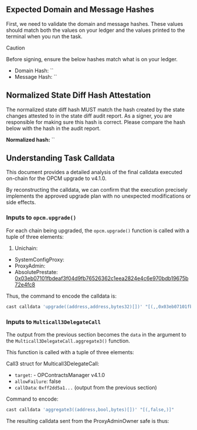 ## Expected Domain and Message Hashes

First, we need to validate the domain and message hashes. These values should match both the values on your ledger and
the values printed to the terminal when you run the task.

> [!CAUTION]
>
> Before signing, ensure the below hashes match what is on your ledger.
>
> - Domain Hash: ``
> - Message Hash: ``
## Normalized State Diff Hash Attestation

The normalized state diff hash MUST match the hash created by the state changes attested to in the state diff audit report.
As a signer, you are responsible for making sure this hash is correct. Please compare the hash below with the hash in the audit report.

**Normalized hash:** ``


## Understanding Task Calldata

This document provides a detailed analysis of the final calldata executed on-chain for the OPCM upgrade to v4.1.0.

By reconstructing the calldata, we can confirm that the execution precisely implements the approved upgrade plan with no unexpected modifications or side effects.

### Inputs to `opcm.upgrade()`

For each chain being upgraded, the `opcm.upgrade()` function is called with a tuple of three elements:

1. Unichain:

- SystemConfigProxy: []()
- ProxyAdmin: []()
- AbsolutePrestate: [0x03eb07101fbdeaf3f04d9fb76526362c1eea2824e4c6e970bdb19675b72e4fc8](https://github.com/ethereum-optimism/superchain-registry/blob/d82a61168fd1d7ef522ed8e213ce23c853031495/validation/standard/standard-prestates.toml#L6)


Thus, the command to encode the calldata is:

```bash 
cast calldata 'upgrade((address,address,bytes32)[])' "[(,,0x03eb07101fbdeaf3f04d9fb76526362c1eea2824e4c6e970bdb19675b72e4fc8)]"
```

### Inputs to `Multicall3DelegateCall`

The output from the previous section becomes the `data` in the argument to the `Multicall3DelegateCall.aggregate3()` function.

This function is called with a tuple of three elements:

Call3 struct for Multicall3DelegateCall:

- `target`: []() - OPContractsManager v4.1.0
- `allowFailure`: false
- `callData`: `0xff2dd5a1...` (output from the previous section)

Command to encode:

```bash
cast calldata 'aggregate3((address,bool,bytes)[])' "[(,false,)]"
```

The resulting calldata sent from the ProxyAdminOwner safe is thus:

```

```